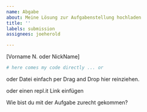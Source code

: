 ```yaml
---
name: Abgabe
about: Meine Lösung zur Aufgabenstellung hochladen
title: ''
labels: submission
assignees: joeherold

---
```


[Vorname N. oder NickName]

```python
# here comes my code directly ... or
```

oder Datei einfach per Drag and Drop hier reinziehen.

oder einen repl.it Link einfügen

Wie bist du mit der Aufgabe zurecht gekommen?
